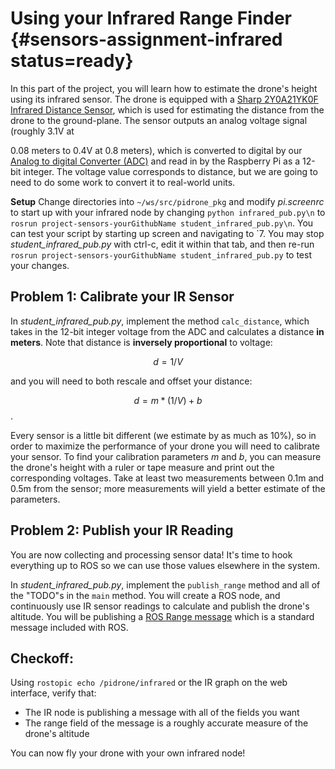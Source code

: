 # Using your Infrared Range Finder {#sensors-assignment-infrared status=ready}

In this part of the project, you will learn how to estimate the drone's height using its infrared sensor. The drone is equipped with a [Sharp 2Y0A21YK0F Infrared Distance Sensor](https://www.digikey.com/product-detail/en/parallax-inc/28995/28995-ND/3523692), which is used for estimating the distance from the drone to the ground-plane. The sensor outputs an analog voltage signal (roughly 3.1V at

0.08 meters to 0.4V at 0.8 meters), which is converted to digital by our [Analog to digital Converter (ADC)](https://www.digikey.com/product-detail/en/adafruit-industries-llc/1083/1528-1014-ND/4990763) and read in by the Raspberry Pi as a 12-bit integer. The voltage value corresponds to distance, but we are going to need to do some work to convert it to real-world units.

**Setup**
Change directories into `~/ws/src/pidrone_pkg` and modify _pi.screenrc_ to start up with your infrared node by changing `python infrared_pub.py\n` to `rosrun project-sensors-yourGithubName student_infrared_pub.py\n`. You can test your script by starting up screen and navigating to \`7. You may stop _student_infrared_pub.py_ with ctrl-c, edit it within that tab, and then re-run `rosrun project-sensors-yourGithubName student_infrared_pub.py` to test your changes.

## Problem 1: Calibrate your IR Sensor
In _student_infrared_pub.py_, implement the method `calc_distance`, which takes in the 12-bit integer voltage from the ADC and calculates a distance **in meters**. Note that distance is **inversely proportional** to voltage:

$$d = 1/V$$

and you will need to both rescale and offset your distance:

$$d = m*(1/V) + b$$.

Every sensor is a little bit different (we estimate by as much as 10%), so in order to maximize the performance of your drone you will need to calibrate your sensor. To find your calibration parameters $m$ and $b$, you can measure the drone's height with a ruler or tape measure and print out the corresponding voltages. Take at least two measurements between 0.1m and 0.5m from the sensor; more measurements will yield a better estimate of the parameters.

## Problem 2: Publish your IR Reading
You are now collecting and processing sensor data! It's time to hook everything up to ROS so we can use those values elsewhere in the system.

In _student_infrared_pub.py_, implement the `publish_range` method and all of the "TODO"s in the `main` method. You will create a ROS node, and continuously use IR sensor readings to calculate and publish the drone's altitude. You will be publishing a [ROS Range message](http://docs.ros.org/api/sensor_msgs/html/msg/Range.html) which is a standard message included with ROS.

## Checkoff:
Using `rostopic echo /pidrone/infrared` or the IR graph on the web interface, verify that:

  * The IR node is publishing a message with all of the fields you want
  * The range field of the message is a roughly accurate measure of the drone's altitude

You can now fly your drone with your own infrared node!
